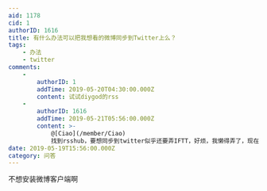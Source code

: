 ```yaml
---
aid: 1178
cid: 1
authorID: 1616
title: 有什么办法可以把我想看的微博同步到Twitter上么？
tags:
    - 办法
    - twitter
comments:
    -
        authorID: 1
        addTime: 2019-05-20T04:30:00.000Z
        content: 试试diygod的rss
    -
        authorID: 1616
        addTime: 2019-05-21T05:56:00.000Z
        content: >-
            @[Ciao](/member/Ciao)
            找到rsshub，要想同步到twitter似乎还要弄IFTT，好烦，我懒得弄了，现在订阅微博RSS了
date: 2019-05-19T15:56:00.000Z
category: 问答
---
```


不想安装微博客户端啊
